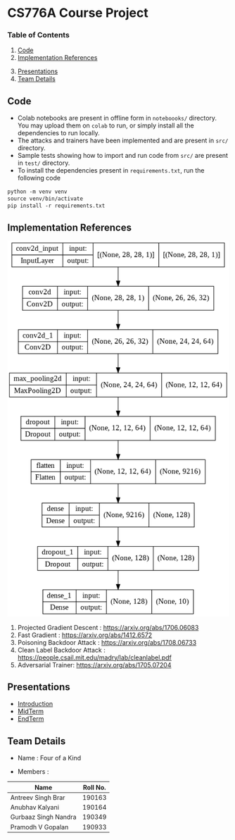 # CS776A Course Project

### Table of Contents

1. [Code](#code)
2. [Implementation References](#implementation-references)
<!-- 3. [Colab Notebooks](#colab-notebooks) -->
3. [Presentations](#presentations)
4. [Team Details](#team-details)

## Code 

- Colab notebooks are present in offline form in `noteboooks/` directory. You may upload them on `colab` to run, or simply install all the dependencies to run locally.
- The attacks and trainers have been implemented and are present in `src/` directory.
- Sample tests showing how to import and run code from `src/` are present in `test/` directory.
- To install the dependencies present in `requirements.txt`, run the following code

```
python -m venv venv
source venv/bin/activate
pip install -r requirements.txt
```

## Implementation References

![](/assets/model.png)

1. Projected Gradient Descent : <https://arxiv.org/abs/1706.06083>
2. Fast Gradient : <https://arxiv.org/abs/1412.6572>
3. Poisoning Backdoor Attack : <https://arxiv.org/abs/1708.06733>
4. Clean Label Backdoor Attack : <https://people.csail.mit.edu/madry/lab/cleanlabel.pdf> 
5. Adversarial Trainer: <https://arxiv.org/abs/1705.07204>

<!-- ## Colab Notebooks

- <https://colab.research.google.com/drive/1st-2urEYh3zUzRjQHLk8mF21CRW-j48j>
- <https://colab.research.google.com/drive/1LsGm57CCM59XZsBnDemfA8BAb9bsFvc5>
- <https://colab.research.google.com/drive/1ASzUn1f-UtFs7r2gLzYyPMqpziidrtvr>
- <https://colab.research.google.com/drive/1yfazdiEITrw6fqIqmLMOjCOpJzung6bl>
- <https://colab.research.google.com/drive/1j1pNCxpCVsQVQqS0UzJyOjHdOZ6payOy>
- <https://colab.research.google.com/drive/1zYajEB6NWIynRoAtzXy6HT68Lf0M304M>
- <https://colab.research.google.com/drive/1C0GY6tWKJEuI2n01J3o0XobuD-3qCxgb>
- <https://colab.research.google.com/drive/1BgFlnf_j7YI2tSP9POMOSObPAVZDUWti>
- <https://colab.research.google.com/drive/1vRpH6CSp_R9dSX_lYIlkTGpy9fka2vMG>
- <https://colab.research.google.com/drive/1AGdIa8MX16Tq14KY2NTep8XyOGMA5c0b> -->

## Presentations

- [Introduction](https://docs.google.com/presentation/d/1MmP0-k36qOBBNjjmTbijOYmaXke5C320Nk0bbWvtvHs/edit?usp=sharing)
- [MidTerm](https://docs.google.com/presentation/d/1nM_yWx62foza3gbXtWaH5z8jiSWkhmBDAvXaYklACuI/edit?usp=sharing)
- [EndTerm](https://docs.google.com/presentation/d/15msRML-j4l8fJDiF01JdxQi4W_CI6NPOQ-SlDda5v48/edit?usp=sharing)

## Team Details

- Name : Four of a Kind

- Members :

| **Name** | **Roll No.** | 
| ----------- | ----------- |
| Antreev Singh Brar | 190163 | 
| Anubhav Kalyani | 190164 |
| Gurbaaz Singh Nandra | 190349 |
| Pramodh V Gopalan | 190933 |